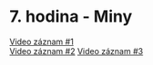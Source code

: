 # 7. hodina - Miny
[Video záznam #1](https://youtu.be/yKBvuoov36Y)  
[Video záznam #2](https://youtu.be/rdTlCEqIhrg) 
[Video záznam #3](https://youtu.be/FG_cBa2LiOo) 

